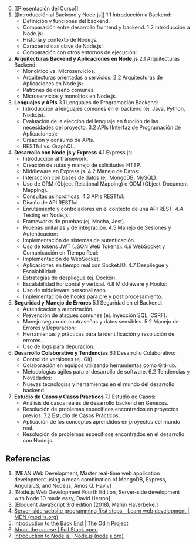 0. [[Presentación del Curso]]
1. [[Introducción al Backend y Node.js]]
	1.1 Introducción a Backend:
    - Definición y funciones del backend.
    - Comparación entre desarrollo frontend y backend. 
    1.2 Introducción a Node.js:
    - Historia y contexto de Node.js.
    - Características clave de Node.js:
    - Comparación con otros entornos de ejecución:
2. **Arquitecturas Backend y Aplicaciones en Node.js** 
	2.1 Arquitecturas Backend:
    - Monolítico vs. Microservicios.
    - Arquitecturas orientadas a servicios. 
	2.2 Arquitecturas de Aplicaciones en Node.js:
    - Patrones de diseño comunes.
    - Microservicios y monolitos en Node.js.
3. **Lenguajes y APIs** 
	3.1 Lenguajes de Programación Backend:
    - Introducción a lenguajes comunes en el backend (ej. Java, Python, Node.js).
    - Evaluación de la elección del lenguaje en función de las necesidades del proyecto. 
    3.2 APIs (Interfaz de Programación de Aplicaciones):
    - Creación y consumo de APIs.
    - RESTful vs. GraphQL.
4. **Desarrollo con Node.js y Express** 4.1 Express.js:
    - Introducción al framework.
    - Creación de rutas y manejo de solicitudes HTTP.
    - Middleware en Express.js. 4.2 Manejo de Datos:
    - Interacción con bases de datos (ej. MongoDB, MySQL).
    - Uso de ORM (Object-Relational Mapping) o ODM (Object-Document Mapping).
    - Consultas asincrónicas. 4.3 APIs RESTful:
    - Diseño de API RESTful.
    - Enrutamiento y controladores en el contexto de una API REST. 4.4 Testing en Node.js:
    - Frameworks de pruebas (ej. Mocha, Jest).
    - Pruebas unitarias y de integración. 4.5 Manejo de Sesiones y Autenticación:
    - Implementación de sistemas de autenticación.
    - Uso de tokens JWT (JSON Web Tokens). 4.6 WebSocket y Comunicación en Tiempo Real:
    - Implementación de WebSocket.
    - Aplicaciones en tiempo real con Socket.IO. 4.7 Despliegue y Escalabilidad:
    - Estrategias de despliegue (ej. Docker).
    - Escalabilidad horizontal y vertical. 4.8 Middleware y Hooks:
    - Uso de middleware personalizado.
    - Implementación de hooks para pre y post procesamiento.
5. **Seguridad y Manejo de Errores** 5.1 Seguridad en el Backend:
    - Autenticación y autorización.
    - Prevención de ataques comunes (ej. inyección SQL, CSRF).
    - Manejo seguro de contraseñas y datos sensibles. 5.2 Manejo de Errores y Depuración:
    - Herramientas y prácticas para la identificación y resolución de errores.
    - Uso de logs para depuración.
6. **Desarrollo Colaborativo y Tendencias** 6.1 Desarrollo Colaborativo:
    - Control de versiones (ej. Git).
    - Colaboración en equipos utilizando herramientas como GitHub.
    - Metodologías ágiles para el desarrollo de software. 6.2 Tendencias y Novedades:
    - Nuevas tecnologías y herramientas en el mundo del desarrollo backend.
7. **Estudio de Casos y Casos Prácticos** 7.1 Estudio de Casos:
    - Análisis de casos reales de desarrollo backend en Genexus.
    - Resolución de problemas específicos encontrados en proyectos previos. 7.2 Estudio de Casos Prácticos:
    - Aplicación de los conceptos aprendidos en proyectos del mundo real.
    - Resolución de problemas específicos encontrados en el desarrollo con Node.js.

## Referencias

1. [MEAN Web Development, Master real-time web application development using a mean combination of MongoDB, Express, AngularJS, and Node.js, Amos Q. Haviv]
2. [Node.js Web Development Fourth Edition, Server-side development with Node 10 made easy, David Herron]
3. [Eloquent JavaScript 3rd edition (2018), Marijn Haverbeke.]
4. [Server-side website programming first steps - Learn web development | MDN (mozilla.org)](https://developer.mozilla.org/en-US/docs/Learn/Server-side/First_steps)
5. [Introduction to the Back End | The Odin Project](https://www.theodinproject.com/lessons/nodejs-introduction-to-the-back-end)
6. [About the course | Full Stack open](https://fullstackopen.com/en/about)
7. [Introduction to Node.js | Node.js (nodejs.org)](https://nodejs.org/en/learn/getting-started/introduction-to-nodejs)